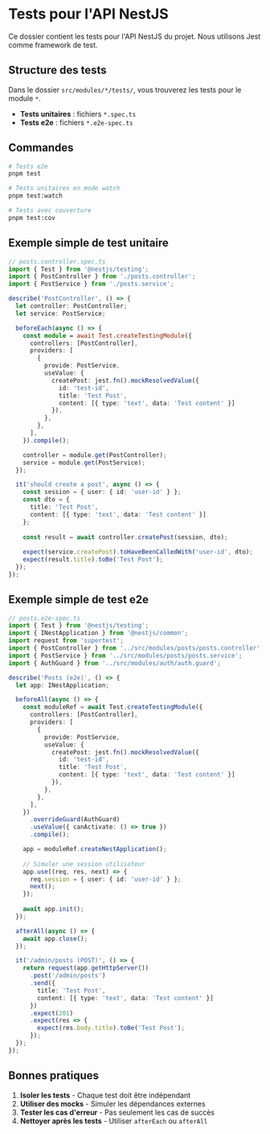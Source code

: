 # Tests pour l'API NestJS

Ce dossier contient les tests pour l'API NestJS du projet. Nous utilisons Jest comme framework de test.

## Structure des tests

Dans le dossier `src/modules/*/tests/`, vous trouverez les tests pour le module `*`.

- **Tests unitaires** : fichiers `*.spec.ts` 
- **Tests e2e** : fichiers `*.e2e-spec.ts` 

## Commandes

```bash
# Tests e2e
pnpm test

# Tests unitaires en mode watch
pnpm test:watch

# Tests avec couverture
pnpm test:cov

```

## Exemple simple de test unitaire

```typescript
// posts.controller.spec.ts
import { Test } from '@nestjs/testing';
import { PostController } from './posts.controller';
import { PostService } from './posts.service';

describe('PostController', () => {
  let controller: PostController;
  let service: PostService;

  beforeEach(async () => {
    const module = await Test.createTestingModule({
      controllers: [PostController],
      providers: [
        {
          provide: PostService,
          useValue: {
            createPost: jest.fn().mockResolvedValue({
              id: 'test-id',
              title: 'Test Post',
              content: [{ type: 'text', data: 'Test content' }]
            }),
          },
        },
      ],
    }).compile();

    controller = module.get(PostController);
    service = module.get(PostService);
  });

  it('should create a post', async () => {
    const session = { user: { id: 'user-id' } };
    const dto = { 
      title: 'Test Post', 
      content: [{ type: 'text', data: 'Test content' }] 
    };
    
    const result = await controller.createPost(session, dto);
    
    expect(service.createPost).toHaveBeenCalledWith('user-id', dto);
    expect(result.title).toBe('Test Post');
  });
});
```

## Exemple simple de test e2e

```typescript
// posts.e2e-spec.ts
import { Test } from '@nestjs/testing';
import { INestApplication } from '@nestjs/common';
import request from 'supertest';
import { PostController } from '../src/modules/posts/posts.controller';
import { PostService } from '../src/modules/posts/posts.service';
import { AuthGuard } from '../src/modules/auth/auth.guard';

describe('Posts (e2e)', () => {
  let app: INestApplication;

  beforeAll(async () => {
    const moduleRef = await Test.createTestingModule({
      controllers: [PostController],
      providers: [
        {
          provide: PostService,
          useValue: {
            createPost: jest.fn().mockResolvedValue({
              id: 'test-id',
              title: 'Test Post',
              content: [{ type: 'text', data: 'Test content' }]
            }),
          },
        },
      ],
    })
      .overrideGuard(AuthGuard)
      .useValue({ canActivate: () => true })
      .compile();

    app = moduleRef.createNestApplication();
    
    // Simuler une session utilisateur
    app.use((req, res, next) => {
      req.session = { user: { id: 'user-id' } };
      next();
    });
    
    await app.init();
  });

  afterAll(async () => {
    await app.close();
  });

  it('/admin/posts (POST)', () => {
    return request(app.getHttpServer())
      .post('/admin/posts')
      .send({ 
        title: 'Test Post', 
        content: [{ type: 'text', data: 'Test content' }] 
      })
      .expect(201)
      .expect(res => {
        expect(res.body.title).toBe('Test Post');
      });
  });
});
```

## Bonnes pratiques

1. **Isoler les tests** - Chaque test doit être indépendant
2. **Utiliser des mocks** - Simuler les dépendances externes
3. **Tester les cas d'erreur** - Pas seulement les cas de succès
4. **Nettoyer après les tests** - Utiliser `afterEach` ou `afterAll` 